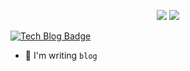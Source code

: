 <p align='center'>

<img src = "https://capsule-render.vercel.app/api?type=waving&color=auto&height=280&section=header&text=Inho%20Choi&fontSize=90&animation=fadeIn&fontAlignY=38&desc=Quantum%20Computing%20&descAlignY=51&descAlign=62">



<img src = "https://github-readme-stats.vercel.app/api?username=q-inho&show_icons=true&theme=radical&count_private=true">

</p>

[![Tech Blog Badge](http://img.shields.io/badge/-Tech%20blog-black?style=flat-square&logo=github&link=https://zzsza.github.io/)](https://q-inho.github.io/)

- 🔭 I'm writing `blog` 
 
 
<!--
**q-inho/q-inho** is a ✨ _special_ ✨ repository because its `README.md` (this file) appears on your GitHub profile.

Here are some ideas to get you started:

- 🔭 I’m currently working on ...
- 🌱 I’m currently learning ...
- 👯 I’m looking to collaborate on ...
- 🤔 I’m looking for help with ...
- 💬 Ask me about ...
- 📫 How to reach me: ...
- 😄 Pronouns: ...
- ⚡ Fun fact: ...
-->
